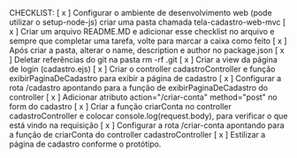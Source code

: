 CHECKLIST: 
[ x ] Configurar o ambiente de desenvolvimento web (pode utilizar o setup-node-js) criar uma pasta chamada tela-cadastro-web-mvc
[ x ] Criar um arquivo README.MD e adicionar esse checklist no arquivo e sempre que completar uma tarefa, volte para marcar a caixa como feito
[ x ] Após criar a pasta, alterar o name, description e author no package.json
[ x ] Deletar referências do git na pasta rm -rf .git
[ x ] Criar a view da página de login (cadastro.ejs)
[ x ] Criar o controller cadastroController e função exibirPaginaDeCadastro para exibir a página de cadastro
[ x ] Configurar a rota /cadastro apontando para a função de exibirPaginaDeCadastro do controller
[ x ] Adicionar atributo action="/criar-conta" method="post" no form do cadastro
[ x ] Criar a função criarConta no controller cadastroController e colocar console.log(request.body), para verificar o que está vindo na requisição
[ x ] Configurar a rota /criar-conta apontando para a função de criarConta do controller cadastroController
[ x ] Estilizar a página de cadastro conforme o protótipo.
 